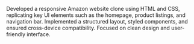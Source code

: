 Developed a responsive Amazon website clone using HTML and CSS, replicating key UI elements such as the homepage, product listings, and navigation bar. Implemented a structured layout, styled components, and ensured cross-device compatibility. Focused on clean design and user-friendly interface.
